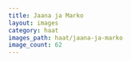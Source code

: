 ```yaml
---
title: Jaana ja Marko
layout: images
category: haat
images_path: haat/jaana-ja-marko
image_count: 62
---
```

